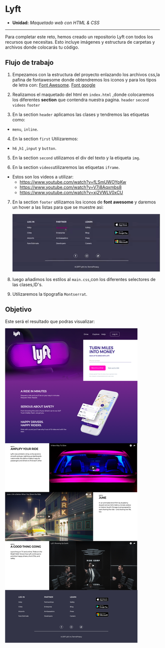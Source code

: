 # Lyft

* **Unidad:** _Maquetado web con HTML & CSS_

***

Para completar este reto, hemos creado un repositorio Lyft con todos los recursos que necesitas. Esto incluye imágenes y
estructura de carpetas y archivos donde colocarás tu código.

## Flujo de trabajo

1. Empezamos con la estructura del proyecto enlazando los archivos css,la pafina de fontawesome donde obtendremos los iconos y para los tipos de letra con:
[Font Awesome](http://fontawesome.io/).
[Font google](https://fonts.google.com/?query=mon&selection.family=Montserrat)

2. Realizamos el maquetado del html en `index.html` ,donde colocaremos los diferentes **section** que contendra  nuestra pagina.
  `header`
  `second`
  `videos`
  `footer`

3.  En la section `header` aplicamos las clases y tendremos las etiquetas como:
 - `menu`, `inline`.

4. En la section `first` Utilizaremos:
 - `h6` ,`h1` ,`input` y `button`.

5. En la section `second` utilizamos el div del texto y la etiqueta `img`.

6. En la section `videos`utilizaremos las etiquetas `iframe`.
- Estos son los videos a utilizar:
  * https://www.youtube.com/watch?v=fLSmUWOYpKw
  * https://www.youtube.com/watch?v=V7j8Aqxmbs8
  * https://www.youtube.com/watch?v=xj2VWLV0xCU

7. En la section `footer` utilizamos los iconos de **font awesome** y daremos un hover a las listas para que se muestre asi:

   ![Lyft - Footer](docs/footer.gif)


7. luego añadimos los estilos al `main.css`,con los diferentes selectores de las clases,ID's.

8. Utilizaremos la tipografía `Montserrat`.

## Objetivo

Este será el resultado que podras visualizar:

![Freelancer](docs/fullpage.png)
